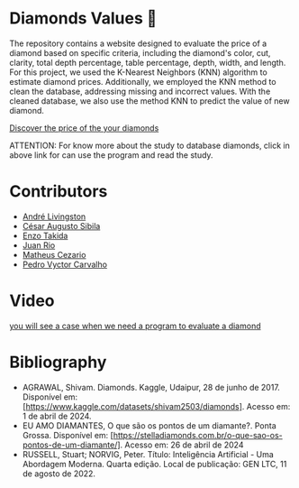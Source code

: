 # Diamonds Values 💎
The repository contains a website designed to evaluate the price of a diamond based on specific criteria, including the diamond's color, cut, clarity, total depth percentage, table percentage, depth, width, and length. For this project, we used the K-Nearest Neighbors (KNN) algorithm to estimate diamond prices. Additionally, we employed the KNN method to clean the database, addressing missing and incorrect values. With the cleaned database, we also use the method KNN to predict the value of new diamond.

[Discover the price of the your diamonds](https://diamondsvalues.streamlit.app)


ATTENTION: For know more about the study to database diamonds, click in above link for can use the program and read the study.


# Contributors
- [André Livingston](https://github.com/devdebdeb)
- [César Augusto Sibila](https://github.com/Czar210)
- [Enzo Takida](https://github.com/enzotakida)
- [Juan Rio](https://github.com/juanzaodamassa)
- [Matheus Cezario](https://github.com/mathhhhh04)
- [Pedro Vyctor Carvalho](https://github.com/ppvyctor)

# Video
[you will see a case when we need a program to evaluate a diamond](https://youtu.be/ErKSU0XMLns?si=r4q7FTSosqMInres)

# Bibliography
-  AGRAWAL, Shivam. Diamonds. Kaggle, Udaipur, 28 de junho de 2017. Disponível em: [https://www.kaggle.com/datasets/shivam2503/diamonds]. Acesso em: 1 de abril de 2024.
-  EU AMO DIAMANTES, O que são os pontos de um diamante?. Ponta Grossa. Disponível em: [https://stelladiamonds.com.br/o-que-sao-os-pontos-de-um-diamante/]. Acesso em: 26 de abril de 2024
-  RUSSELL, Stuart; NORVIG, Peter. Título: Inteligência Artificial - Uma Abordagem Moderna. Quarta edição. Local de publicação: GEN LTC, 11 de agosto de 2022.
